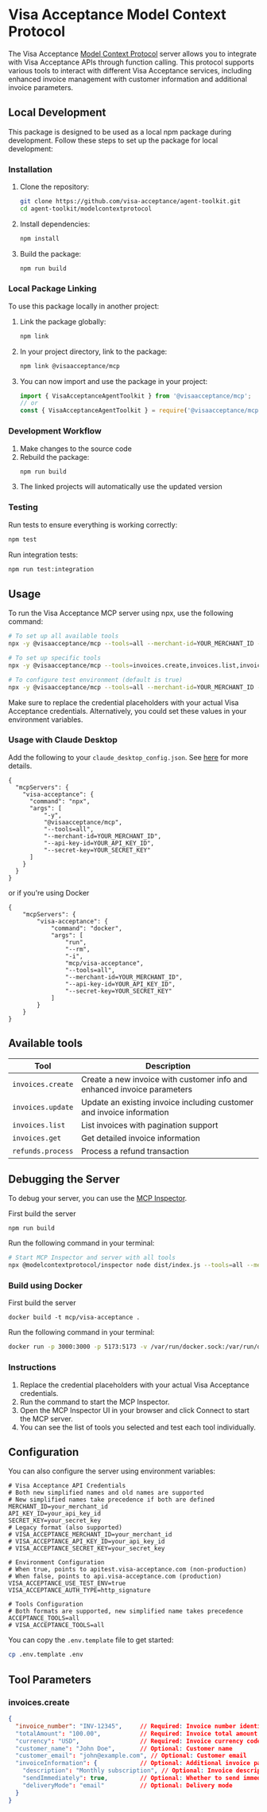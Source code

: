# Visa Acceptance Model Context Protocol

The Visa Acceptance [Model Context Protocol](https://modelcontextprotocol.com/) server allows you to integrate with Visa Acceptance APIs through function calling. This protocol supports various tools to interact with different Visa Acceptance services, including enhanced invoice management with customer information and additional invoice parameters.

## Local Development

This package is designed to be used as a local npm package during development. Follow these steps to set up the package for local development:

### Installation

1. Clone the repository:
   ```bash
   git clone https://github.com/visa-acceptance/agent-toolkit.git
   cd agent-toolkit/modelcontextprotocol
   ```

2. Install dependencies:
   ```bash
   npm install
   ```

3. Build the package:
   ```bash
   npm run build
   ```

### Local Package Linking

To use this package locally in another project:

1. Link the package globally:
   ```bash
   npm link
   ```

2. In your project directory, link to the package:
   ```bash
   npm link @visaacceptance/mcp
   ```

3. You can now import and use the package in your project:
   ```javascript
   import { VisaAcceptanceAgentToolkit } from '@visaacceptance/mcp';
   // or
   const { VisaAcceptanceAgentToolkit } = require('@visaacceptance/mcp');
   ```

### Development Workflow

1. Make changes to the source code
2. Rebuild the package:
   ```bash
   npm run build
   ```
3. The linked projects will automatically use the updated version

### Testing

Run tests to ensure everything is working correctly:
```bash
npm test
```

Run integration tests:
```bash
npm run test:integration
```

## Usage

To run the Visa Acceptance MCP server using npx, use the following command:

```bash
# To set up all available tools
npx -y @visaacceptance/mcp --tools=all --merchant-id=YOUR_MERCHANT_ID --api-key-id=YOUR_API_KEY_ID --secret-key=YOUR_SECRET_KEY

# To set up specific tools
npx -y @visaacceptance/mcp --tools=invoices.create,invoices.list,invoices.get --merchant-id=YOUR_MERCHANT_ID --api-key-id=YOUR_API_KEY_ID --secret-key=YOUR_SECRET_KEY

# To configure test environment (default is true)
npx -y @visaacceptance/mcp --tools=all --merchant-id=YOUR_MERCHANT_ID --api-key-id=YOUR_API_KEY_ID --secret-key=YOUR_SECRET_KEY --use-test-env=true
```

Make sure to replace the credential placeholders with your actual Visa Acceptance credentials. Alternatively, you could set these values in your environment variables.

### Usage with Claude Desktop

Add the following to your `claude_desktop_config.json`. See [here](https://modelcontextprotocol.io/quickstart/user) for more details.

```
{
  "mcpServers": {
    "visa-acceptance": {
      "command": "npx",
      "args": [
          "-y",
          "@visaacceptance/mcp",
          "--tools=all",
          "--merchant-id=YOUR_MERCHANT_ID",
          "--api-key-id=YOUR_API_KEY_ID",
          "--secret-key=YOUR_SECRET_KEY"
      ]
    }
  }
}
```

or if you're using Docker

```
{
    "mcpServers": {
        "visa-acceptance": {
            "command": "docker",
            "args": [
                "run",
                "--rm",
                "-i",
                "mcp/visa-acceptance",
                "--tools=all",
                "--merchant-id=YOUR_MERCHANT_ID",
                "--api-key-id=YOUR_API_KEY_ID",
                "--secret-key=YOUR_SECRET_KEY"
            ]
        }
    }
}
```

## Available tools

| Tool                   | Description                                                                |
| ---------------------- | -------------------------------------------------------------------------- |
| `invoices.create`      | Create a new invoice with customer info and enhanced invoice parameters    |
| `invoices.update`      | Update an existing invoice including customer and invoice information      |
| `invoices.list`        | List invoices with pagination support                                      |
| `invoices.get`         | Get detailed invoice information                                           |
| `refunds.process`      | Process a refund transaction                                               |

## Debugging the Server

To debug your server, you can use the [MCP Inspector](https://modelcontextprotocol.io/docs/tools/inspector).

First build the server

```
npm run build
```

Run the following command in your terminal:

```bash
# Start MCP Inspector and server with all tools
npx @modelcontextprotocol/inspector node dist/index.js --tools=all --merchant-id=YOUR_MERCHANT_ID --api-key-id=YOUR_API_KEY_ID --secret-key=YOUR_SECRET_KEY
```

### Build using Docker

First build the server

```
docker build -t mcp/visa-acceptance .
```

Run the following command in your terminal:

```bash
docker run -p 3000:3000 -p 5173:5173 -v /var/run/docker.sock:/var/run/docker.sock mcp/inspector docker run --rm -i mcp/visa-acceptance --tools=all --merchant-id=YOUR_MERCHANT_ID --api-key-id=YOUR_API_KEY_ID --secret-key=YOUR_SECRET_KEY
```

### Instructions

1. Replace the credential placeholders with your actual Visa Acceptance credentials.
2. Run the command to start the MCP Inspector.
3. Open the MCP Inspector UI in your browser and click Connect to start the MCP server.
4. You can see the list of tools you selected and test each tool individually.

## Configuration

You can also configure the server using environment variables:

```
# Visa Acceptance API Credentials
# Both new simplified names and old names are supported
# New simplified names take precedence if both are defined
MERCHANT_ID=your_merchant_id
API_KEY_ID=your_api_key_id
SECRET_KEY=your_secret_key
# Legacy format (also supported)
# VISA_ACCEPTANCE_MERCHANT_ID=your_merchant_id
# VISA_ACCEPTANCE_API_KEY_ID=your_api_key_id
# VISA_ACCEPTANCE_SECRET_KEY=your_secret_key

# Environment Configuration
# When true, points to apitest.visa-acceptance.com (non-production)
# When false, points to api.visa-acceptance.com (production)
VISA_ACCEPTANCE_USE_TEST_ENV=true
VISA_ACCEPTANCE_AUTH_TYPE=http_signature

# Tools Configuration
# Both formats are supported, new simplified name takes precedence
ACCEPTANCE_TOOLS=all
# VISA_ACCEPTANCE_TOOLS=all
```

You can copy the `.env.template` file to get started:

```bash
cp .env.template .env
```

## Tool Parameters

### invoices.create

```json
{
  "invoice_number": "INV-12345",     // Required: Invoice number identifier
  "totalAmount": "100.00",           // Required: Invoice total amount
  "currency": "USD",                 // Required: Invoice currency code
  "customer_name": "John Doe",       // Optional: Customer name
  "customer_email": "john@example.com", // Optional: Customer email
  "invoiceInformation": {            // Optional: Additional invoice parameters
    "description": "Monthly subscription", // Optional: Invoice description
    "sendImmediately": true,         // Optional: Whether to send immediately
    "deliveryMode": "email"          // Optional: Delivery mode
  }
}
```
